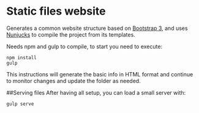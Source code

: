Static files website
======

Generates a common website structure based on [Bootstrap 3](http://getbootstrap.com/),
and uses [Nunjucks](https://mozilla.github.io/nunjucks/) to compile the project from its templates.

Needs npm and gulp to compile, to start you need to execute:

```
npm install
gulp
```

This instructions will generate the basic info in HTML format and continue to
monitor changes and update the folder as needed.

##Serving files
After having all setup, you can load a small server with:

```
gulp serve
```
